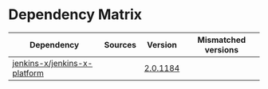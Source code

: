# Dependency Matrix

Dependency | Sources | Version | Mismatched versions
---------- | ------- | ------- | -------------------
[jenkins-x/jenkins-x-platform](https://github.com/jenkins-x/jenkins-x-platform) |  | [2.0.1184](https://github.com/jenkins-x/jenkins-x-platform/releases/tag/v2.0.1184) | 
